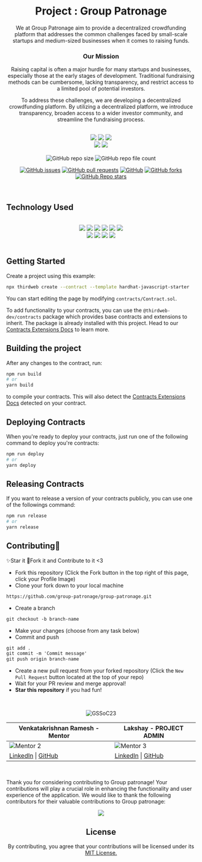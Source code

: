 <div align="center">
    <h1> Project : Group Patronage </h1>

We at Group Patronage aim to provide a decentralized crowdfunding platform that addresses the common challenges faced by small-scale startups and medium-sized businesses when it comes to raising funds.

### Our Mission
Raising capital is often a major hurdle for many startups and businesses, especially those at the early stages of development. Traditional fundraising methods can be cumbersome, lacking transparency, and restrict access to a limited pool of potential investors.

To address these challenges, we are developing a decentralized crowdfunding platform. By utilizing a decentralized platform, we introduce transparency, broaden access to a wider investor community, and streamline the fundraising process.
</div>
<br>

<div align="center">

<img src="https://forthebadge.com/images/badges/open-source.svg" />
<img src="https://forthebadge.com/images/badges/built-with-love.svg" />
<img src="https://forthebadge.com/images/badges/powered-by-responsibility.svg" /><br>   
<img src="https://forthebadge.com/images/badges/built-by-developers.svg" />
<img src="https://forthebadge.com/images/badges/uses-brains.svg" />   
</div> 

<br>

<div align="center">
    <img alt="GitHub repo size" src="https://img.shields.io/github/repo-size/group-patronage/group-patronage?label=Repo%20Size&logo=github&logoColor=white&style=plastic">
   <img alt="GitHub repo file count" src="https://img.shields.io/github/directory-file-count/group-patronage/group-patronage?style=plastic">
   
   [![GitHub issues](https://img.shields.io/github/issues/group-patronage/group-patronage?style=plastic)](https://github.com/group-patronage/group-patronage/issues)
   [![GitHub pull requests](https://img.shields.io/github/issues-pr/group-patronage/group-patronage?style=plastic)](https://github.com/group-patronage/group-patronage/pulls)
   [![GitHub](https://img.shields.io/github/license/group-patronage/group-patronage?style=plastic)](https://github.com/group-patronage/group-patronage/blob/master/LICENSE)
   [![GitHub forks](https://img.shields.io/github/forks/group-patronage/group-patronage?label=Forks&style=plastic)](https://github.com/group-patronage/group-patronage/forks)
   [![GitHub Repo stars](https://img.shields.io/github/stars/group-patronage/group-patronage?style=social)](https://github.com/group-patronage/group-patronage/stargazers)

</div> <br>

## Technology Used
<br>
<div align="center">
<img src="https://img.shields.io/badge/React-20232A?style=for-the-badge&logo=react&logoColor=61DAFB" />
   <img src="https://img.shields.io/badge/JavaScript-F7DF1E?style=for-the-badge&logo=javascript&logoColor=black" />
   <img src="https://img.shields.io/badge/HTML5-E34F26?style=for-the-badge&logo=html5&logoColor=white" />
   <img src="https://img.shields.io/badge/Tailwind_CSS-38B2AC?style=for-the-badge&logo=tailwind-css&logoColor=white" />
    <img src="https://img.shields.io/badge/Ethereum-3C3C3D?style=for-the-badge&logo=Ethereum&logoColor=white" />
    <img src="https://img.shields.io/badge/Solidity-F80000?style=for-the-badge&logo=Solidity&logoColor=white" /><br>
    <img src="https://img.shields.io/badge/Auth0-36a9ae?style=for-the-badge&logo=Auth0&logoColor=white" />
    <img src="https://img.shields.io/badge/Metamask-509EE3?style=for-the-badge&logo=Metamask&logoColor=fff" />
    <img src="https://img.shields.io/badge/Web%203-414141?style=for-the-badge&logo=Web3.js&logoColor=white" />
    <img src="https://img.shields.io/badge/Contract-F4B728?style=for-the-badge&logo=contract&logoColor=000" />
  
</div><br>

## Getting Started

Create a project using this example:

```bash
npx thirdweb create --contract --template hardhat-javascript-starter
```

You can start editing the page by modifying `contracts/Contract.sol`.

To add functionality to your contracts, you can use the `@thirdweb-dev/contracts` package which provides base contracts and extensions to inherit. The package is already installed with this project. Head to our [Contracts Extensions Docs](https://portal.thirdweb.com/contractkit) to learn more.

## Building the project

After any changes to the contract, run:

```bash
npm run build
# or
yarn build
```

to compile your contracts. This will also detect the [Contracts Extensions Docs](https://portal.thirdweb.com/contractkit) detected on your contract.

## Deploying Contracts

When you're ready to deploy your contracts, just run one of the following command to deploy you're contracts:

```bash
npm run deploy
# or
yarn deploy
```

## Releasing Contracts

If you want to release a version of your contracts publicly, you can use one of the followings command:

```bash
npm run release
# or
yarn release
```

## Contributing🌱
✨Star it
:fork_and_knife:Fork it and Contribute to it <3

* Fork this repository (Click the Fork button in the top right of this page, click your Profile Image)
* Clone your fork down to your local machine

```markdown
https://github.com/group-patronage/group-patronage.git
```

* Create a branch

```markdown
git checkout -b branch-name
```

* Make your changes (choose from any task below)
* Commit and push

```markdown
git add .
git commit -m 'Commit message'
git push origin branch-name
```

* Create a new pull request from your forked repository (Click the `New Pull Request` button located at the top of your repo)
* Wait for your PR review and merge approval!
* __Star this repository__ if you had fun!

<br>

<div align="center">

![GSSoC23](https://raw.githubusercontent.com/girlscript/gssoc-assets/main/Logos/GS_logo_White.png)


|   Venkatakrishnan Ramesh - Mentor                                                                                 | Lakshay - PROJECT ADMIN                                                                                    |
| ---------------------------------------------------------------------------------------------- | -------------------------------------------------------------------------------------------------- |
| ![Mentor 2](https://avatars.githubusercontent.com/u/74406604?v=4)                        | ![Mentor 3](https://avatars.githubusercontent.com/u/90516800?v=4)                           |
| [LinkedIn](https://www.linkedin.com/in/venkatakrishnan-ramesh-997409214/) \| [GitHub](https://github.com/Venkatakrishnan-Ramesh) | [LinkedIn](https://www.linkedin.com/in/lakshaysk106/) \| [GitHub](https://github.com/LakshaySK106) |

</div>
<br>




Thank you for considering contributing to Group patronage! Your contributions will play a crucial role in enhancing the functionality and user experience of the application.
We would like to thank the following contributors for their valuable contributions to Group patronage:

<div align="center">
<a href="https://github.com/group-patronage/group-patronage/graphs/contributors">
  <img src="https://contrib.rocks/image?repo=group-patronage/group-patronage" />
</a>
</a>


## License
By contributing, you agree that your contributions will be licensed under its [MIT License.](https://choosealicense.com/licenses/mit/)
